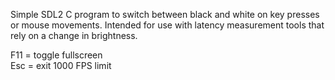 Simple SDL2 C program to switch between black and white on key presses or mouse movements. Intended for use with latency measurement tools that rely on a change in brightness.

F11 = toggle fullscreen  
Esc = exit
1000 FPS limit
